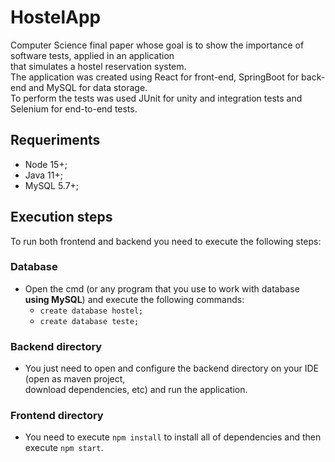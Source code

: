 # HostelApp

  Computer Science final paper whose goal is to show the importance of software tests, applied in an application <br>
  that simulates a hostel reservation system. <br>
  The application was created using React for front-end, SpringBoot for back-end and MySQL for data storage. <br>
  To perform the tests was used JUnit for unity and integration tests and Selenium for end-to-end tests.
  
## Requeriments
  - Node 15+;
  - Java 11+;
  - MySQL 5.7+;

## Execution steps

  To run both frontend and backend you need to execute the following steps:
  
### Database
  - Open the cmd (or any program that you use to work with database **using MySQL**) and execute the following commands:
    - `create database hostel;`
    - `create database teste;`
  
### Backend directory
  - You just need to open and configure the backend directory on your IDE (open as maven project, <br>
    download dependencies, etc) and run the application.
  
### Frontend directory
  - You need to execute `npm install` to install all of dependencies and then execute `npm start`.
 



